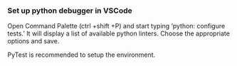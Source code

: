 ### Set up python debugger in VSCode
Open Command Palette (ctrl +shift +P) and start typing ‘python: configure tests.’ It will display a list of available python linters.
Choose the appropriate options and save.

PyTest is recommended to setup the environment.
